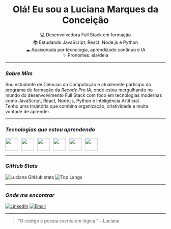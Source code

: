 <h1 align="center">Olá! Eu sou a Luciana Marques da Conceição</h1>

<p align="center">
  💻 Desenvolvedora Full Stack em formação<br>
  📚 Estudando JavaScript, React, Node.js e Python<br>
  ☁ Apaixonada por tecnologia, aprendizado contínuo e IA<br>
  ✨ Pronomes: ela/dela
</p>

---

### *Sobre Mim*

Sou estudante de Ciências da Computação e atualmente participo do programa de formação da *Recode Pro IA*, onde estou mergulhando no mundo do desenvolvimento Full Stack com foco em tecnologias modernas como JavaScript, React, Node.js, Python e Inteligência Artificial.  
Tenho uma trajetória que combina organização, criatividade e muita vontade de aprender.

---

### *Tecnologias que estou aprendendo*

<div style="display: flex; gap: 10px;">
  <img src="https://cdn.jsdelivr.net/gh/devicons/devicon/icons/javascript/javascript-original.svg" width="40"/>
  <img src="https://cdn.jsdelivr.net/gh/devicons/devicon/icons/python/python-original.svg" width="40"/>
  <img src="https://cdn.jsdelivr.net/gh/devicons/devicon/icons/react/react-original.svg" width="40"/>
  <img src="https://cdn.jsdelivr.net/gh/devicons/devicon/icons/html5/html5-original.svg" width="40"/>
  <img src="https://cdn.jsdelivr.net/gh/devicons/devicon/icons/css3/css3-original.svg" width="40"/>
  <img src="https://cdn.jsdelivr.net/gh/devicons/devicon/icons/nodejs/nodejs-original.svg" width="40"/>
</div>

---

### *GitHub Stats*

![Luciana GitHub stats](https://github-readme-stats.vercel.app/api?username=MarquesLuciana&show_icons=true&theme=tokyonight)
![Top Langs](https://github-readme-stats.vercel.app/api/top-langs/?username=MarquesLuciana&layout=compact&theme=tokyonight)

---

### *Onde me encontrar*

[![LinkedIn](https://img.shields.io/badge/-LinkedIn-0077B5?style=flat-square&logo=linkedin&logoColor=white)](https://www.linkedin.com/in/luciana-marques-da-concei%C3%A7%C3%A3o-5843222b4/)
[![Email](https://img.shields.io/badge/-Email-D14836?style=flat-square&logo=gmail&logoColor=white)](mailto:marques.conceicaolu@gmail.com)

---

> “O código é poesia escrita em lógica.” – Luciana
